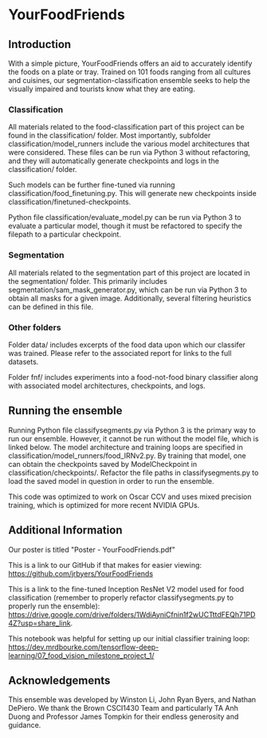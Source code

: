 # YourFoodFriends

## Introduction
With a simple picture, YourFoodFriends offers an aid to accurately identify the foods on a plate or tray.  Trained on 101 foods ranging from all cultures and cuisines, our segmentation-classification ensemble seeks to help the visually impaired and tourists know what they are eating.

### Classification
All materials related to the food-classification part of this project can be found in the classification/ folder. Most importantly, subfolder classification/model_runners include the various model architectures that were considered. These files can be run via Python 3 without refactoring, and they will automatically generate checkpoints and logs in the classification/ folder. 

Such models can be further fine-tuned via running classification/food_finetuning.py. This will generate new checkpoints inside classification/finetuned-checkpoints.

Python file classification/evaluate_model.py can be run via Python 3 to evaluate a particular model, though it must be refactored to specify the filepath to a particular checkpoint.

### Segmentation
All materials related to the segmentation part of this project are located in the segmentation/ folder. This primarily includes segmentation/sam_mask_generator.py, which can be run via Python 3 to obtain all masks for a given image. Additionally, several filtering heuristics can be defined in this file.

### Other folders
Folder data/ includes excerpts of the food data upon which our classifer was trained. Please refer to the associated report for links to the full datasets.

Folder fnf/ includes experiments into a food-not-food binary classifier along with associated model architectures, checkpoints, and logs. 

## Running the ensemble
Running Python file classifysegments.py via Python 3 is the primary way to run our ensemble. However, it cannot be run without the model file, which is linked below. The model architecture and training loops are specified in classification/model_runners/food_IRNv2.py. By training that model, one can obtain the checkpoints saved by ModelCheckpoint in classification/checkpoints/. Refactor the file paths in classifysegments.py to load the saved model in question in order to run the ensemble.

This code was optimized to work on Oscar CCV and uses mixed precision training, which is optimized for more recent NVIDIA GPUs. 


## Additional Information
Our poster is titled "Poster - YourFoodFriends.pdf"

This is a link to our GitHub if that makes for easier viewing:
https://github.com/jrbyers/YourFoodFriends

This is a link to the fine-tuned Inception ResNet V2 model used for food classification (remember to properly refactor classifysegments.py to properly run the ensemble): https://drive.google.com/drive/folders/1WdiAyniCfnin1f2wUCTttdFEQh71PD4Z?usp=share_link. 

This notebook was helpful for setting up our initial classifier training loop: https://dev.mrdbourke.com/tensorflow-deep-learning/07_food_vision_milestone_project_1/

## Acknowledgements
This ensemble was developed by Winston Li, John Ryan Byers, and Nathan DePiero. We thank the Brown CSCI1430 Team and particularly TA Anh Duong and Professor James Tompkin for their endless generosity and guidance.


